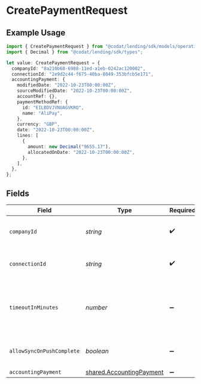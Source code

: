 # CreatePaymentRequest

## Example Usage

```typescript
import { CreatePaymentRequest } from "@codat/lending/sdk/models/operations";
import { Decimal } from "@codat/lending/sdk/types";

let value: CreatePaymentRequest = {
  companyId: "8a210b68-6988-11ed-a1eb-0242ac120002",
  connectionId: "2e9d2c44-f675-40ba-8049-353bfcb5e171",
  accountingPayment: {
    modifiedDate: "2022-10-23T00:00:00Z",
    sourceModifiedDate: "2022-10-23T00:00:00Z",
    accountRef: {},
    paymentMethodRef: {
      id: "EILBDVJVNUAGVKRQ",
      name: "AliPay",
    },
    currency: "GBP",
    date: "2022-10-23T00:00:00Z",
    lines: [
      {
        amount: new Decimal("9655.17"),
        allocatedOnDate: "2022-10-23T00:00:00Z",
      },
    ],
  },
};
```

## Fields

| Field                                                                       | Type                                                                        | Required                                                                    | Description                                                                 | Example                                                                     |
| --------------------------------------------------------------------------- | --------------------------------------------------------------------------- | --------------------------------------------------------------------------- | --------------------------------------------------------------------------- | --------------------------------------------------------------------------- |
| `companyId`                                                                 | *string*                                                                    | :heavy_check_mark:                                                          | Unique identifier for a company.                                            | 8a210b68-6988-11ed-a1eb-0242ac120002                                        |
| `connectionId`                                                              | *string*                                                                    | :heavy_check_mark:                                                          | Unique identifier for a connection.                                         | 2e9d2c44-f675-40ba-8049-353bfcb5e171                                        |
| `timeoutInMinutes`                                                          | *number*                                                                    | :heavy_minus_sign:                                                          | Time limit for the push operation to complete before it is timed out.       |                                                                             |
| `allowSyncOnPushComplete`                                                   | *boolean*                                                                   | :heavy_minus_sign:                                                          | Allow a sync upon push completion.                                          |                                                                             |
| `accountingPayment`                                                         | [shared.AccountingPayment](../../../sdk/models/shared/accountingpayment.md) | :heavy_minus_sign:                                                          | N/A                                                                         |                                                                             |
